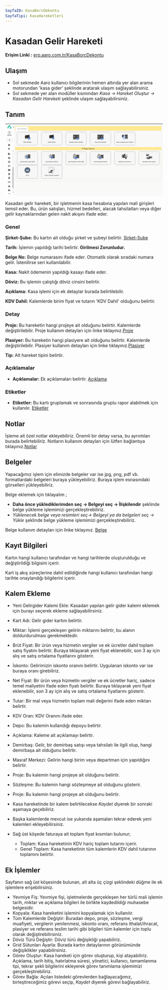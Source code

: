 ```yaml
---
SayfaID: KasaBorcDekontu
SayfaTipi: KasaHareketleri
---
```


# Kasadan Gelir Hareketi 

**Erişim Linki :** [erp.aaro.com.tr/KasaBorcDekontu](erp.aaro.com.tr/KasaBorcDekontu)

## Ulaşım 

- Sol sekmede Aaro kullanıcı bilgilerinin hemen altında yer alan arama motorundan 'kasa gider' şeklinde aratarak ulaşım sağlayabilirsiniz.
- Sol sekmede yer alan modüller kısmından *Kasa -> Hareket Oluştur -> Kasadan Gelir Hareketi* şeklinde ulaşım sağlayabilirsiniz.

## Tanım
![Kasa İşlem](kasa-islem.png "Kasa İşlem")

Kasadan gelir hareketi, bir işletmenin kasa hesabına yapılan mali girişleri temsil eder. 
Bu, ürün satışları, hizmet bedelleri, alacak tahsilatları veya diğer gelir kaynaklarından gelen nakit akışını ifade eder.

### Genel 

**Şirket-Şube:** Bu kartın ait olduğu şirket ve şubeyi belirtir. [Şirket-Şube](../TemelOzellikler/SirketSubeHareket.md)

**Tarih:** İşlemin yapıldığı tarihi belirtir. **Girilmesi Zorunludur.**

**Belge No:** Belge numarasını ifade eder. Otomatik olarak sıradaki numara gelir. İstenilirse seri kullanılabilir.

**Kasa:** Nakit ödemenin yapıldığı kasayı ifade eder.

**Döviz:** Bu işlemin çalıştığı döviz cinsini belirtir.

**Açıklama:** Kasa işlemi için ek detaylar burada belirtilebilir. 

**KDV Dahil:** Kalemlerde birim fiyat ve tutarın 'KDV Dahil' olduğunu belirtir.

### Detay

**Proje:** Bu hareketin hangi projeye ait olduğunu belirtir. Kalemlerde değiştirilebilir. Proje kullanım detayları için linke tıklayınız.[Proje](../TemelOzellikler/Proje.md)

**Plasiyer:** Bu hareketin hangi plasiyere ait olduğunu belirtir. Kalemlerde değiştirilebilir. Plasiyer kullanım detayları için linke tıklayınız.[Plasiyer](../TemelOzellikler/Plasiyer.md)

**Tip:** Alt hareket tipini belirtir.

### Açıklamalar

- **Açıklamalar:** Ek açıklamaları belirtir. [Açıklama](../TemelOzellikler/Aciklama.md)

### Etiketler

- **Etiketler:** Bu kartı gruplamak ve sonrasında gruplu rapor alabilmek için kullanılır. [Etiketler](../TemelOzellikler/Etiketler.md)

## Notlar 

İşleme ait özel notlar ekleyebiliriz. Önemli bir detay varsa, bu ayrıntıları burada belirtebiliriz. Notların kullanım detayları için lütfen bağlantıya tıklayınız.[Notlar](../TemelOzellikler/Notlar.md)

## Belgeler

Yapacağımız işlem için elimizde belgeler var ise jpg, png, pdf vb. formatlardaki belgeleri buraya yükleyebiliriz.
Buraya işlem esnasındaki görselleri yükleyebiliriz.

Belge eklemek için tıklayalım ;

- **Daha önce yüklediklerimden seç -> Belgeyi seç
-> İlişkilendir** şeklinde belge yükleme işlemimizi gerçekleştirebiliriz.
- *Yüklenecek belge veya resimleri seç-> Belgeyi ya da
 belgeleri seç -> Yükle* şeklinde belge yükleme işlemimizi gerçekleştirebiliriz.

Belge kullanım detayları için linke tıklayınız. [Belge](../TemelOzellikler/Belgeler.md)

## Kayıt Bilgileri

Kartın hangi kullanıcı tarafından ve hangi tarihlerde oluşturulduğu ve değiştirildiği bilgisini içerir.

Kart iş akış süreçlerine dahil edildiğinde hangi kullanıcı tarafından hangi tarihte onaylandığı bilgilerini içerir. 

## Kalem Ekleme

- Yeni Gelirgider Kalemi Ekle: Kasadan yapılan gelir gider kalemi eklemek için burayı seçerek ekleme sağlayabilirsiniz.

- Kart Adı: Gelir gider kartını belirtir.
- Miktar: İşlemi gerçekleşen gelirin miktarını belirtir, bu alanın doldurdurulması gerekmektedir.
- Brüt Fiyat: Bir ürün veya hizmetin vergiler ve ek ücretler dahil toplam satış fiyatını belirtir. 
	Buraya tıklayarak yeni fiyat eklenebilir, son 3 ay için alış ve satış ortalama fiyatlarını gösterir.
- İskonto: Gelirimizin iskonto oranını belirtir. Uygulanan iskonto var ise buraya oranı girebiliriz.
- Net Fiyat: Bir ürün veya hizmetin vergiler ve ek ücretler hariç, sadece temel maliyetini ifade eden fiyatı belirtir. 
	Buraya tıklayarak yeni fiyat eklenebilir, son 3 ay için alış ve satış ortalama fiyatlarını gösterir.
- Tutar: Bir mal veya hizmetin toplam mali değerini ifade eden miktarı belirtir. 
- KDV Oran: KDV Oranını ifade eder.
- Depo: Bu kalemin kullandığı depoyu belirtir.
- Açıklama: Kaleme ait açıklamayı belirtir.
- Demirbaş: Gelir, bir demirbaş satışı veya tahsilatı ile ilgili olup, hangi demirbaşa ait olduğunu belirtir.
- Masraf Merkezi: Gelirin hangi birim veya departman için yapıldığını belirtir.
- Proje: Bu kalemin hangi projeye ait olduğunu belirtir.
- Sözleşme: Bu kalemin hangi sözleşmeye ait olduğunu gösterir.
- Proje: Bu kalemin hangi projeye ait olduğunu belirtir.

- Kasa hareketinde bir kalem belirtilecekse *Kaydet* diyerek bir sonraki aşamaya geçebiliriz.
- Başka kalemlerde mevcut ise yukarıda aşamaları tekrar ederek yeni kalemleri ekleyebilirsiniz.

- Sağ üst köşede faturaya ait toplam fiyat kısımları bulunur;
	- Toplam: Kasa hareketinin KDV hariç toplam tutarını içerir.
	- Genel Toplam: Kasa hareketinin tüm kalemlerin KDV dahil tutarının toplamını belirtir.

## Ek İşlemler

 Sayfanın sağ üst köşesinde bulunan, alt alta üç çizgi şeklindeki düğme ile ek işlemlere erişebilirsiniz.








- Yevmiye Fiş: Yevmiye fişi, işletmelerde gerçekleşen her türlü mali işlemin tarih, miktar ve açıklama bilgileri ile birlikte kaydedildiği muhasebe belgesidir.
- Kopyala: Kasa hareketini işlemini kopyalamak için kullanılır.
- Tüm Kalemlerde Değiştir: Buradan depo, proje, sözleşme, vergi muafiyeti, vergilerin yenilenmesi, iskonto oranı, referans ithalat/ihracat, plasiyer ve referans teslim tarihi gibi bilgileri tüm kalemler için toplu olarak değiştirebilirsiniz.
- Döviz Türü Değiştir: Döviz türü değişikliği yapabiliriz.
- Grid Sütunları Ayarla: Burada kartın detaylarının görünümünde değişiklikler yapabilirsiniz.
- Görev Oluştur: Kasa hareketi için görev oluşturup, kişi atayabiliriz. Açıklama, tarih bitiş, hatırlatma süresi, yönetici, kullanıcı, tamamlanma tipi, tekrar şekli bilgilerini ekleyerek görev tanımlama işlemimizi gerçekleştirebiliriz.
- Görev Bağla: Açılan listedeki görevlerden bağlayacağımız, birleştireceğimiz görevi seçip, *Kaydet* diyerek görevi bağlayabiliriz.


